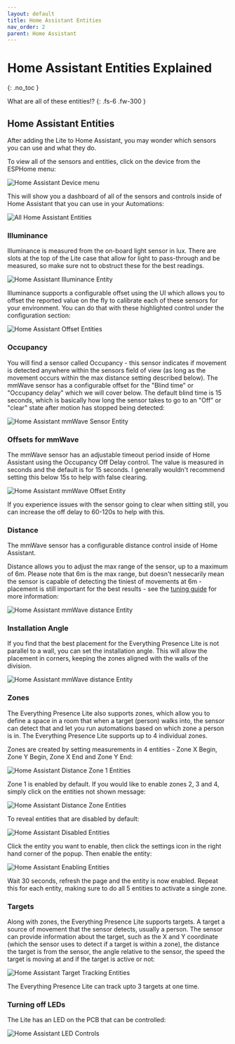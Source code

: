 ```yaml
---
layout: default
title: Home Assistant Entities
nav_order: 2
parent: Home Assistant
---
```


# Home Assistant Entities Explained

{: .no_toc }

What are all of these entities!?
{: .fs-6 .fw-300 }

## Home Assistant Entities

After adding the Lite to Home Assistant, you may wonder which sensors you can use and what they do.

To view all of the sensors and entities, click on the device from the ESPHome menu:

![Home Assistant Device menu](../images/home-assistant-devices.png)

This will show you a dashboard of all of the sensors and controls inside of Home Assistant that you can use in your Automations:

![All Home Assistant Entities](../images/home-assistant-entities-overview.png)

### Illuminance

Illuminance is measured from the on-board light sensor in lux. There are slots at the top of the Lite case that allow for light to pass-through and be measured, so make sure not to obstruct these for the best readings.

![Home Assistant Illuminance Entity](../images/home-assistant-entities-illuminance.jpg)

Illuminance supports a configurable offset using the UI which allows you to offset the reported value on the fly to calibrate each of these sensors for your environment. You can do that with these highlighted control under the configuration section:

![Home Assistant Offset Entities](../images/home-assistant-entities-offset-controls.png)

### Occupancy

You will find a sensor called Occupancy - this sensor indicates if movement is detected anywhere within the sensors field of view (as long as the movement occurs within the max distance setting described below). The mmWave sensor has a configurable offset for the "Blind time" or "Occupancy delay" which we will cover below. The default blind time is 15 seconds, which is basically how long the sensor takes to go to an "Off" or "clear" state after motion has stopped being detected:

![Home Assistant mmWave Sensor Entity](../images/home-assistant-entities-mmwave.jpg)

### Offsets for mmWave

The mmWave sensor has an adjustable timeout period inside of Home Assistant using the Occupancy Off Delay control. The value is measured in seconds and the default is for 15 seconds. I generally wouldn't recommend setting this below 15s to help with false clearing.

![Home Assistant mmWave Offset Entity](../images/home-assistant-entities-mmwave-offset.jpg)

If you experience issues with the sensor going to clear when sitting still, you can increase the off delay to 60-120s to help with this.

### Distance

The mmWave sensor has a configurable distance control inside of Home Assistant.

Distance allows you to adjust the max range of the sensor, up to a maximum of 6m. Please note that 6m is the max range, but doesn't nessecarily mean the sensor is capable of detecting the tiniest of movements at 6m - placement is still important for the best results - see the [tuning guide](../tuning.html) for more information:

![Home Assistant mmWave distance Entity](../images/home-assistant-entities-mmwave-distance.jpg)

### Installation Angle

If you find that the best placement for the Everything Presence Lite is not parallel to a wall, you can set the installation angle. This will allow the placement in corners, keeping the zones aligned with the walls of the division.

![Home Assistant mmWave distance Entity](../images/home-assistant-entities-angle-controls.png)

### Zones

The Everything Presence Lite also supports zones, which allow you to define a space in a room that when a target (person) walks into, the sensor can detect that and let you run automations based on which zone a person is in. The Everything Presence Lite supports up to 4 individual zones.

Zones are created by setting measurements in 4 entities - Zone X Begin, Zone Y Begin, Zone X End and Zone Y End:

![Home Assistant Distance Zone 1 Entities](../images/home-assistant-entities-zone-controls-1.jpg)

 Zone 1 is enabled by default. If you would like to enable zones 2, 3 and 4, simply click on the entities not shown message:

![Home Assistant Distance Zone Entities](../images/home-assistant-entities-distance-entities-not-shown.png)

To reveal entities that are disabled by default:

![Home Assistant Disabled Entities](../images/home-assistant-entities-disabled-reveal.png)

Click the entity you want to enable, then click the settings icon in the right hand corner of the popup. Then enable the entity:

![Home Assistant Enabling Entities](../images/home-assistant-entities-enabling-toggle.png)

Wait 30 seconds, refresh the page and the entity is now enabled. Repeat this for each entity, making sure to do all 5 entities to activate a single zone.

### Targets

Along with zones, the Everything Presence Lite supports targets. A target a source of movement that the sensor detects, usually a person. The sensor can provide information about the target, such as the X and Y coordinate (which the sensor uses to detect if a target is within a zone), the distance the target is from the sensor, the angle relative to the sensor, the speed the target is moving at and if the target is active or not:

![Home Assistant Target Tracking Entities](../images/home-assistant-entities-target-tracking-summary.png)

The Everything Presence Lite can track upto 3 targets at one time.

### Turning off LEDs

The Lite has an LED on the PCB that can be controlled:

![Home Assistant LED Controls](../images/home-assistant-entities-led-controls.jpg)

<script>
const toggleDarkMode = document.querySelector('.js-toggle-dark-mode');

jtd.addEvent(toggleDarkMode, 'click', function(){
  if (jtd.getTheme() === 'dark') {
    jtd.setTheme('light');
    toggleDarkMode.textContent = 'Preview dark color scheme';
  } else {
    jtd.setTheme('dark');
    toggleDarkMode.textContent = 'Return to the light side';
  }
});
</script>
